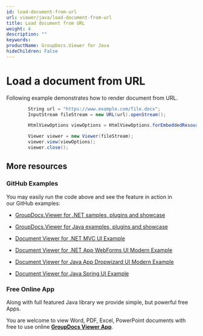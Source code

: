 ```yaml
---
id: load-document-from-url
url: viewer/java/load-document-from-url
title: Load document from URL
weight: 4
description: ""
keywords: 
productName: GroupDocs.Viewer for Java
hideChildren: False
---
```

# Load a document from URL

Following example demonstrates how to render document from URL.

```csharp
        String url = "https://www.example.com/file.docx";
        InputStream fileStream = new URL(url).openStream();

        HtmlViewOptions viewOptions = HtmlViewOptions.forEmbeddedResources();

        Viewer viewer = new Viewer(fileStream);
        viewer.view(viewOptions);
        viewer.close();


```

## More resources

### GitHub Examples

You may easily run the code above and see the feature in action in our GitHub examples:

*   [GroupDocs.Viewer for .NET samples, plugins and showcase](https://github.com/groupdocs-viewer/GroupDocs.Viewer-for-.NET)
    
*   [GroupDocs.Viewer for Java examples, plugins and showcase](https://github.com/groupdocs-viewer/GroupDocs.Viewer-for-Java)
    
*   [Document Viewer for .NET MVC UI Example](https://github.com/groupdocs-viewer/GroupDocs.Viewer-for-.NET-MVC) 
    
*   [Document Viewer for .NET App WebForms UI Modern Example](https://github.com/groupdocs-viewer/GroupDocs.Viewer-for-.NET-WebForms)
    
*   [Document Viewer for Java App Dropwizard UI Modern Example](https://github.com/groupdocs-viewer/GroupDocs.Viewer-for-Java-Dropwizard)
    
*   [Document Viewer for Java Spring UI Example](https://github.com/groupdocs-viewer/GroupDocs.Viewer-for-Java-Spring)
    

### Free Online App

Along with full featured Java library we provide simple, but powerful free Apps.

You are welcome to view Word, PDF, Excel, PowerPoint documents with free to use online **[GroupDocs Viewer App](https://products.groupdocs.app/viewer)**.
